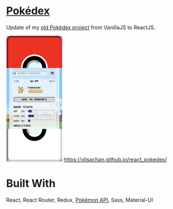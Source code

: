 # <a href="https://xlisachan.github.io/react_pokedex/">Pokédex</a>
Update of my <a href="https://github.com/xlisachan/javascript_pokedex">old Pokédex project</a> from VanillaJS to ReactJS.

<img width="30%" src="https://github.com/xlisachan/react_pokedex/blob/master/src/assets/images/Screen%20Shot%202020-04-06%20at%202.23.33%20PM.png?raw=true" alt="screenshot of Pokedex React project" />
<a href="https://xlisachan.github.io/react_pokedex/">https://xlisachan.github.io/react_pokedex/</a>

# Built With
React, React Router, Redux, <a href="https://pokeapi.co/">Pokémon API</a>, Sass, Material-UI
